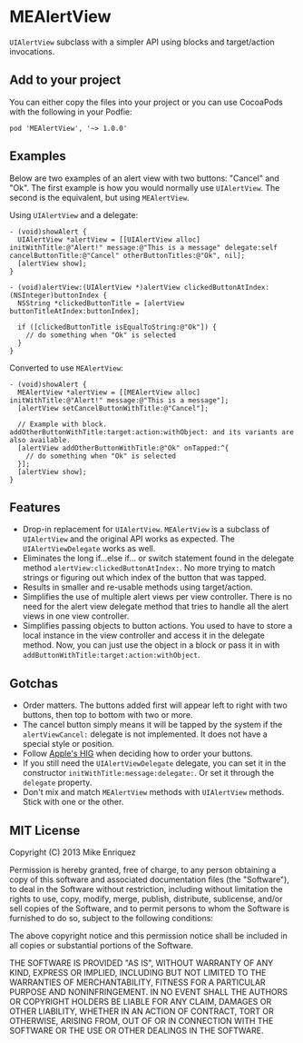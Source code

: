 # MEAlertView

`UIAlertView` subclass with a simpler API using blocks and target/action invocations.

## Add to your project

You can either copy the files into your project or you can use CocoaPods with the following in your Podfie:

    pod 'MEAlertView', '~> 1.0.0'

## Examples

Below are two examples of an alert view with two buttons: "Cancel" and "Ok". The first example is how you would normally use `UIAlertView`. The second is the equivalent, but using `MEAlertView`.

Using `UIAlertView` and a delegate:

    - (void)showAlert {
      UIAlertView *alertView = [[UIAlertView alloc] initWithTitle:@"Alert!" message:@"This is a message" delegate:self cancelButtonTitle:@"Cancel" otherButtonTitles:@"Ok", nil];
      [alertView show];
    }

    - (void)alertView:(UIAlertView *)alertView clickedButtonAtIndex:(NSInteger)buttonIndex {
      NSString *clickedButtonTitle = [alertView buttonTitleAtIndex:buttonIndex];

      if ([clickedButtonTitle isEqualToString:@"Ok"]) {
        // do something when "Ok" is selected
      }
    }

Converted to use `MEAlertView`:

    - (void)showAlert {
      MEAlertView *alertView = [[MEAlertView alloc] initWithTitle:@"Alert!" message:@"This is a message"];
      [alertView setCancelButtonWithTitle:@"Cancel"];

      // Example with block. addOtherButtonWithTitle:target:action:withObject: and its variants are also available.
      [alertView addOtherButtonWithTitle:@"Ok" onTapped:^{
        // do something when "Ok" is selected
      }];
      [alertView show];
    }

## Features

* Drop-in replacement for `UIAlertView`. `MEAlertView` is a subclass of `UIAlertView` and the original API works as expected. The `UIAlertViewDelegate` works as well.
* Eliminates the long if...else if... or switch statement found in the delegate method `alertView:clickedButtonAtIndex:`. No more trying to match strings or figuring out which index of the button that was tapped.
* Results in smaller and re-usable methods using target/action.
* Simplifies the use of multiple alert views per view controller. There is no need for the alert view delegate method that tries to handle all the alert views in one view controller.
* Simplifies passing objects to button actions. You used to have to store a local instance in the view controller and access it in the delegate method. Now, you can just use the object in a block or pass it in with `addButtonWithTitle:target:action:withObject`.

## Gotchas

* Order matters. The buttons added first will appear left to right with two buttons, then top to bottom with two or more.
* The cancel button simply means it will be tapped by the system if the `alertViewCancel:` delegate is not implemented. It does not have a special style or position.
* Follow [Apple's HIG](http://developer.apple.com/library/ios/documentation/userexperience/conceptual/mobilehig/UIElementGuidelines/UIElementGuidelines.html#//apple_ref/doc/uid/TP40006556-CH13-SW39) when deciding how to order your buttons.
* If you still need the `UIAlertViewDelegate` delegate, you can set it in the constructor `initWithTitle:message:delegate:`. Or set it through the `delegate` property.
* Don't mix and match `MEAlertView` methods with `UIAlertView` methods. Stick with one or the other.


## MIT License

Copyright (C) 2013 Mike Enriquez

Permission is hereby granted, free of charge, to any person obtaining a copy of
this software and associated documentation files (the "Software"), to deal in
the Software without restriction, including without limitation the rights to
use, copy, modify, merge, publish, distribute, sublicense, and/or sell copies
of the Software, and to permit persons to whom the Software is furnished to do
so, subject to the following conditions:

The above copyright notice and this permission notice shall be included in all
copies or substantial portions of the Software.

THE SOFTWARE IS PROVIDED "AS IS", WITHOUT WARRANTY OF ANY KIND, EXPRESS OR
IMPLIED, INCLUDING BUT NOT LIMITED TO THE WARRANTIES OF MERCHANTABILITY,
FITNESS FOR A PARTICULAR PURPOSE AND NONINFRINGEMENT. IN NO EVENT SHALL THE
AUTHORS OR COPYRIGHT HOLDERS BE LIABLE FOR ANY CLAIM, DAMAGES OR OTHER
LIABILITY, WHETHER IN AN ACTION OF CONTRACT, TORT OR OTHERWISE, ARISING FROM,
OUT OF OR IN CONNECTION WITH THE SOFTWARE OR THE USE OR OTHER DEALINGS IN THE
SOFTWARE.
